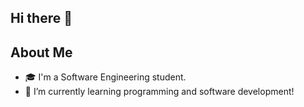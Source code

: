 ## Hi there 👋

## About Me
- 🎓 I'm a Software Engineering student.
- 🌱 I’m currently learning programming and software development!
